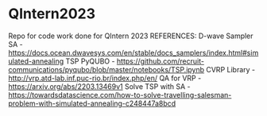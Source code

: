# QIntern2023
Repo for code work done for QIntern 2023
REFERENCES:
D-wave Sampler SA - https://docs.ocean.dwavesys.com/en/stable/docs_samplers/index.html#simulated-annealing
TSP PyQUBO        - https://github.com/recruit-communications/pyqubo/blob/master/notebooks/TSP.ipynb
CVRP Library	  - http://vrp.atd-lab.inf.puc-rio.br/index.php/en/
QA for VRP	  - https://arxiv.org/abs/2203.13469v1
Solve TSP with SA - https://towardsdatascience.com/how-to-solve-travelling-salesman-problem-with-simulated-annealing-c248447a8bcd
